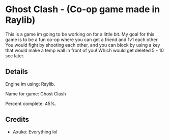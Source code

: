 # Ghost Clash - (Co-op game made in Raylib)
This is a game im going to be working on for a little bit.
My goal for this game is to be a fun co-op where you can get a friend and 1v1 each other.
You would fight by shooting each other, and you can block by using a key that would make a temp wall in front of you!
Which would get deleted 5 - 10 sec later.

## Details
Engine im using: Raylib.

Name for game: Ghost Clash

Percent complete: 45%.

## Credits
- Axuko: Everything lol
